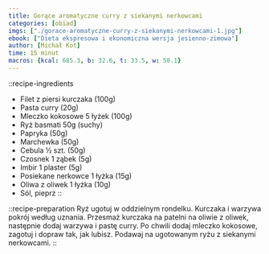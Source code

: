 ```yaml
---
title: Gorące aromatyczne curry z siekanymi nerkowcami
categories: [obiad]
imgs: ["./gorace-aromatyczne-curry-z-siekanymi-nerkowcami-1.jpg"]
ebook: ["Dieta ekspresowa i ekonomiczna wersja jesienno-zimowa"]
author: [Michał Kot]
time: 15 minut
macros: {kcal: 685.3, b: 32.6, t: 33.5, w: 58.1}
---
```


::recipe-ingredients
- Filet z piersi kurczaka (100g)
- Pasta curry (20g)
- Mleczko kokosowe 5 łyżek (100g)
- Ryż basmati 50g (suchy)
- Papryka (50g)
- Marchewka (50g)
- Cebula ½ szt. (50g)
- Czosnek 1 ząbek (5g)
- Imbir 1 plaster (5g)
- Posiekane nerkowce 1 łyżka (15g)
- Oliwa z oliwek 1 łyżka (10g)
- Sól, pieprz
::

::recipe-preparation
Ryż ugotuj w oddzielnym rondelku. Kurczaka i warzywa pokrój według uznania. Przesmaż kurczaka na patelni na oliwie z oliwek, następnie dodaj warzywa i pastę curry. Po chwili dodaj mleczko kokosowe, zagotuj i dopraw tak, jak lubisz. Podawaj na ugotowanym ryżu z siekanymi nerkowcami.
::